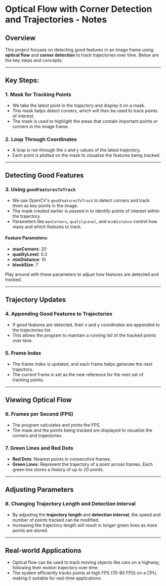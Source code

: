 # Optical Flow with Corner Detection and Trajectories - Notes

## Overview

This project focuses on detecting good features in an image frame using **optical flow** and **corner detection** to track trajectories over time. Below are the key steps and concepts:

---

## Key Steps:

### 1. Mask for Tracking Points
- We take the latest point in the trajectory and display it on a mask.
- This mask helps detect corners, which will then be used to track points of interest.
- The mask is used to highlight the areas that contain important points or corners in the image frame.
  
### 2. Loop Through Coordinates
- A loop is run through the x and y values of the latest trajectory.
- Each point is plotted on the mask to visualize the features being tracked.

---

## Detecting Good Features

### 3. Using `goodFeaturesToTrack`
- We use OpenCV's `goodFeaturesToTrack` to detect corners and track them as key points in the image.
- The mask created earlier is passed in to identify points of interest within the trajectory.
- Parameters like `maxCorners`, `qualityLevel`, and `minDistance` control how many and which features to track.

#### Feature Parameters:
- **maxCorners**: 20
- **qualityLevel**: 0.3
- **minDistance**: 10
- **blockSize**: 7

Play around with these parameters to adjust how features are detected and tracked.

---

## Trajectory Updates

### 4. Appending Good Features to Trajectories
- If good features are detected, their x and y coordinates are appended to the trajectories list.
- This allows the program to maintain a running list of the tracked points over time.

### 5. Frame Index
- The frame index is updated, and each frame helps generate the next trajectory.
- The current frame is set as the new reference for the next set of tracking points.

---

## Viewing Optical Flow

### 6. Frames per Second (FPS)
- The program calculates and prints the FPS.
- The mask and the points being tracked are displayed to visualize the corners and trajectories.

### 7. Green Lines and Red Dots
- **Red Dots**: Nearest points in consecutive frames.
- **Green Lines**: Represent the trajectory of a point across frames. Each green line stores a history of up to 20 points.

---

## Adjusting Parameters

### 8. Changing Trajectory Length and Detection Interval
- By adjusting the **trajectory length** and **detection interval**, the speed and number of points tracked can be modified.
- Increasing the trajectory length will result in longer green lines as more points are stored.

---

## Real-world Applications

- Optical flow can be used to track moving objects like cars on a highway, following their motion trajectory over time.
- The system efficiently tracks points at high FPS (70-80 FPS) on a CPU, making it suitable for real-time applications.

